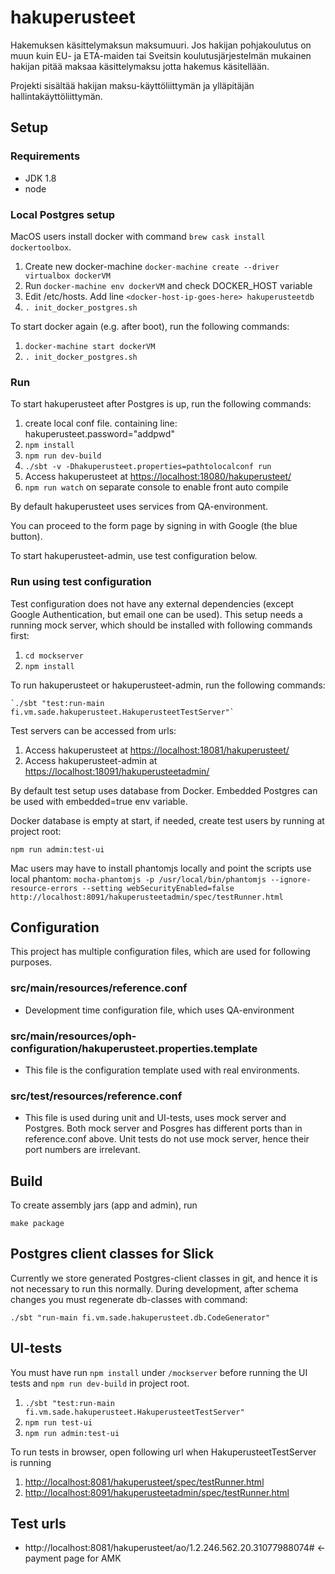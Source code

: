 # hakuperusteet

Hakemuksen käsittelymaksun maksumuuri. Jos hakijan pohjakoulutus on muun kuin EU- ja ETA-maiden tai Sveitsin
koulutusjärjestelmän mukainen hakijan pitää maksaa käsittelymaksu jotta hakemus käsitellään.

Projekti sisältää hakijan maksu-käyttöliittymän ja ylläpitäjän hallintakäyttöliittymän.

## Setup

### Requirements
* JDK 1.8
* node

### Local Postgres setup

MacOS users install docker with command `brew cask install dockertoolbox`.

1. Create new docker-machine `docker-machine create --driver virtualbox dockerVM`
2. Run `docker-machine env dockerVM` and check DOCKER_HOST variable
3. Edit /etc/hosts. Add line `<docker-host-ip-goes-here> hakuperusteetdb`
4. `. init_docker_postgres.sh`

To start docker again (e.g. after boot), run the following commands:

1. `docker-machine start dockerVM`
2. `. init_docker_postgres.sh`

### Run

To start hakuperusteet after Postgres is up, run the following commands:

1. create local conf file. containing line: hakuperusteet.password="addpwd"
2. `npm install`
3. `npm run dev-build`
4. `./sbt -v -Dhakuperusteet.properties=pathtolocalconf run`
5. Access hakuperusteet at [https://localhost:18080/hakuperusteet/](https://localhost:18080/hakuperusteet/)
6. `npm run watch` on separate console to enable front auto compile

By default hakuperusteet uses services from QA-environment.

You can proceed to the form page by signing in with Google (the blue button).

To start hakuperusteet-admin, use test configuration below.

### Run using test configuration

Test configuration does not have any external dependencies (except Google Authentication, but email one can be used).
This setup needs a running mock server, which should be installed with following commands first:

1. `cd mockserver`
2. `npm install`

To run hakuperusteet or hakuperusteet-admin, run the following commands:

    `./sbt "test:run-main fi.vm.sade.hakuperusteet.HakuperusteetTestServer"`

Test servers can be accessed from urls:

1. Access hakuperusteet at [https://localhost:18081/hakuperusteet/](https://localhost:18081/hakuperusteet/)
2. Access hakuperusteet-admin at [https://localhost:18091/hakuperusteetadmin/](https://localhost:18091/hakuperusteetadmin/)

By default test setup uses database from Docker. Embedded Postgres can be used with embedded=true env variable.

Docker database is empty at start, if needed, create test users by running at project root:

`npm run admin:test-ui`

Mac users may have to install phantomjs locally and point the scripts use local phantom:
`mocha-phantomjs -p /usr/local/bin/phantomjs --ignore-resource-errors --setting webSecurityEnabled=false http://localhost:8091/hakuperusteetadmin/spec/testRunner.html`

## Configuration

This project has multiple configuration files, which are used for following purposes.

### src/main/resources/reference.conf

 - Development time configuration file, which uses QA-environment

### src/main/resources/oph-configuration/hakuperusteet.properties.template

 - This file is the configuration template used with real environments.

### src/test/resources/reference.conf

 - This file is used during unit and UI-tests, uses mock server and Postgres. Both mock server and Posgres has different ports
   than in reference.conf above. Unit tests do not use mock server, hence their port numbers are irrelevant.

## Build

To create assembly jars (app and admin), run

    make package

## Postgres client classes for Slick

Currently we store generated Postgres-client classes in git, and hence it is not necessary to run this normally.
During development, after schema changes you must regenerate db-classes with command:

`./sbt "run-main fi.vm.sade.hakuperusteet.db.CodeGenerator"`

## UI-tests

You must have run `npm install` under `/mockserver` before running the UI tests and `npm run dev-build` in project root.

1. `./sbt "test:run-main fi.vm.sade.hakuperusteet.HakuperusteetTestServer"`
2. `npm run test-ui`
3. `npm run admin:test-ui`

To run tests in browser, open following url when HakuperusteetTestServer is running

1. [http://localhost:8081/hakuperusteet/spec/testRunner.html](http://localhost:8081/hakuperusteet/spec/testRunner.html)
2. [http://localhost:8091/hakuperusteetadmin/spec/testRunner.html](http://localhost:8091/hakuperusteetadmin/spec/testRunner.html)

## Test urls

* http://localhost:8081/hakuperusteet/ao/1.2.246.562.20.31077988074# <- payment page for AMK
